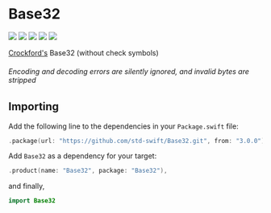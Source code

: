 # Base32

[![](https://img.shields.io/badge/Swift-5.1--5.3-orange.svg)][1]
[![](https://img.shields.io/badge/os-macOS%20|%20Linux-lightgray.svg)][1]
[![](https://travis-ci.com/std-swift/Base32.svg?branch=master)][2]
[![](https://codecov.io/gh/std-swift/Base32/branch/master/graph/badge.svg)][3]
[![](https://codebeat.co/badges/17250caa-b6c1-4444-9432-59807b8e5cdb)][4]

[1]: https://swift.org/download/#releases
[2]: https://travis-ci.com/std-swift/Base32
[3]: https://codecov.io/gh/std-swift/Base32
[4]: https://codebeat.co/projects/github-com-std-swift-base32-master

[Crockford's][5] Base32 (without check symbols)

###### Encoding and decoding errors are silently ignored, and invalid bytes are stripped

[5]: https://www.crockford.com/base32.html

## Importing

Add the following line to the dependencies in your `Package.swift` file:

```Swift
.package(url: "https://github.com/std-swift/Base32.git", from: "3.0.0")
```

Add `Base32` as a dependency for your target:

```swift
.product(name: "Base32", package: "Base32"),
```

and finally,

```Swift
import Base32
```
